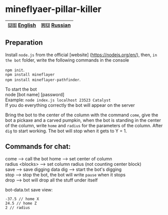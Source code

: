 # mineflyaer-pillar-killer
  
| 🇺🇸 [English](./README.md) | 🇷🇺 [Russian](./README_RU.md)|
|-------------------------|----------------------------|  
  
## Preparation  
Install `node.js` from the official [website] (https://nodejs.org/en/), then, `in the bot` folder, write the following commands in the console  
  
`npm init`.  
`npm install mineflayer`  
`npm install mineflayer-pathfinder`.  
    
To start the bot  
node <file name> <host> <port> [bot name] [password]  
Example: `node index.js localhost 23523 Catalyst`  
If you do everything correctly the bot will appear on the server  

Bring the bot to the center of the column with the command `come`, give the bot a pickaxe and a carved pumpkin, when the bot is standing in the center of the column, write `home` and `radius` for the parameters of the column. After `dig` to start working. The bot will stop when it gets to Y = 1. 

## Commands for chat:
come --> call the bot
home --> set center of column  
radius \<blocks> --> set column radius (not counting center block)  
save --> save digging data
dig --> start the bot's digging  
stop --> stop the bot, the bot will write `pause` when it stops  
drop --> bot will drop all the stuff under itself
  
bot-data.txt save view:  
```
-37.5 // home X  
24.5 // home Z  
2 // radius 
```